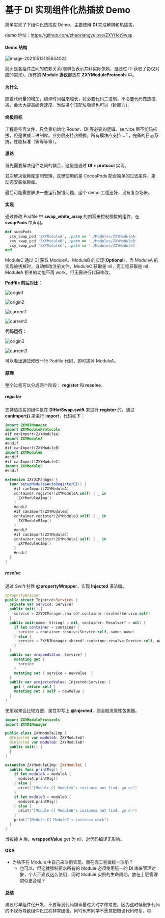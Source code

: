 # 基于 DI 实现组件化热插拔 Demo

简单实现了下组件化热插拔 Demo，主要使用 **DI** 完成解耦和热插拔。

demo 地址：https://github.com/zhaoxiangyulove/ZXYHotSwap

#### Demo 结构

![image-20210513135644022](https://github.com/zhaoxiangyulove/ZXYHotSwap/blob/main/Resource/image-20210513135644022.png?raw=true)

箭头是各组件之间的依赖关系(咖啡色表示并非实际依赖，是通过 DI 获取了协议对应的实现)，所有的 **Module 协议**都放在 **ZXYModuleProtocols** 中。

#### 为什么

随着代码量的增加，编译时间越来越长，将必要代码二进制，不必要代码做热插拔，会大大提高编译速度。当然换个顶配垃圾桶也可以（钞能力）。

#### 终极目标

工程是空壳文件，只负责初始化 Router、DI 等必要的逻辑。service 层不能热插拔，但是做成二进制库。业务层支持热插拔。所有模块应支持 UT，完备的日志系统，性能标准（等等等等）。

#### 思路

首先需要解决组件之间的耦合，这里是通过 **DI + protocol** 实现。

其次解决依赖库定制管理，这里使用的是 CocoaPods 配合简单的过滤条件，来动态安装依赖库。

最后可能需要解决一些运行报错问题，这个 demo 工程还好，没有复杂场景。

#### 实现

通过修改 Podfile 中 **swap_white_array** 的内容来控制插拔的组件，在 **swapPods** 中声明。

```ruby
def swapPods
  zxy_swap_pod 'ZXYModuleA', :path => './Modules/ZXYModuleA'
  zxy_swap_pod 'ZXYModuleB', :path => './Modules/ZXYModuleB'
  zxy_swap_pod 'ZXYModuleC', :path => './Modules/ZXYModuleC'
end

```

ModuleC 通过 DI 获取 ModuleA、ModuleB 的实现(**Optional**)，当 ModuleA 的实现被拔掉时，自动修改注册文件，ModuleC 获取是 nil，壳工程获取是 nil，ModuleA 相关的功能不再 work，但无需进行代码修改。

**Podfile 前后对比：**

![origin1](https://github.com/zhaoxiangyulove/ZXYHotSwap/blob/main/Resource/origin1.png?raw=true)

![origin2](https://github.com/zhaoxiangyulove/ZXYHotSwap/blob/main/Resource/origin2.png?raw=true)

![current1](https://github.com/zhaoxiangyulove/ZXYHotSwap/blob/main/Resource/current1.png?raw=true)

![current2](https://github.com/zhaoxiangyulove/ZXYHotSwap/blob/main/Resource/current2.png?raw=true)

**代码运行：**

![origin3](https://github.com/zhaoxiangyulove/ZXYHotSwap/blob/main/Resource/origin3.png?raw=true)

![current3](https://github.com/zhaoxiangyulove/ZXYHotSwap/blob/main/Resource/current3.png?raw=true)

可以看出通过修改一行 Podfile 代码，即可拔掉 ModuleA。

#### 原理

整个过程可以分成两个阶段： **register** 和 **resolve**。

##### register

支持热插拔的组件是在 **DIHotSwap.swift** 来进行 **register** 的，通过 **canImport()** 来进行  **import**，代码如下：

```swift
import ZXYDIManager
import ZXYModuleProtocols
#if canImport(ZXYModuleA)
import ZXYModuleA
#endif
#if canImport(ZXYModuleB)
import ZXYModuleB
#endif
#if canImport(ZXYModuleC)
import ZXYModuleC
#endif

extension ZXYDIManager {
  func setupModulesAutoRegisterDI() {
    #if canImport(ZXYModuleA)
    container.register(ZXYModuleA.self) { _ in
      ZXYModuleAImp()
    }
    #endif
    #if canImport(ZXYModuleB)
    container.register(ZXYModuleB.self) { _ in
      ZXYModuleBImp()
    }
    #endif
    #if canImport(ZXYModuleC)
    container.register(ZXYModuleC.self) { _ in
      ZXYModuleCImp()
    }
    #endif
  }
}
```

##### resolve

通过 Swift 特性 **@propertyWrapper**，实现 **Injected** 语法糖。

```swift
@propertyWrapper
public struct Injected<Service> {
  private var service: Service?
  public init() {
    service = ZXYDIManager.shared?.container.resolve(Service.self)
  }
  public init(name: String? = nil, container: Resolver? = nil) {
    if let container = container {
      service = container.resolve(Service.self, name: name)
    } else {
      service = ZXYDIManager.shared?.container.resolve(Service.self, name: name)
    }
  }
  public var wrappedValue: Service? {
    mutating get {
      service
    }
    mutating set { service = newValue  }
  }
  public var projectedValue: Injected<Service> {
    get { return self }
    mutating set { self = newValue }
  }
}

```

使用起来会比较方便，属性中写上 **@Injected**，则会触发属性包裹器。

```swift
import ZXYModuleProtocols
import ZXYDIManager

public class ZXYModuleCImp {
  @Injected var moduleA: ZXYModuleA?
  @Injected var moduleB: ZXYModuleB?
  public init() {
  }
}

extension ZXYModuleCImp: ZXYModuleC {
  public func printMsg() {
    if let moduleA = moduleA {
      moduleA.printMsg()
    } else {
      print("[Module C] ModuleA's instance not find, go on")
    }
    if let moduleB = moduleB {
      moduleB.printMsg()
    } else {
      print("[Module C] ModuleB's instance not find, go on")
    }
    print("[Module C] ModuleC's instance work")
  }
}
```

当拔掉 A 后，**wrappedValue** get 为 nil，对代码编译无影响。

#### Q&A

- 为啥不在 Module 中自己来注册实现，而在壳工程做统一注册？
  - 也可以，但这就强制要求所有的 Module 必须使用统一的 DI 库来管理对象，个人不建议这么使用，同时 Module 实例的生命周期，放在上层管理貌似更合理？

#### 总结

建议尽早组件化开发，不要等到代码编译量过大时才做考虑，因为这时候很多代码的不规范导致组件化过程非常缓慢，同时也有同学不愿意把错误代码修复。😊



